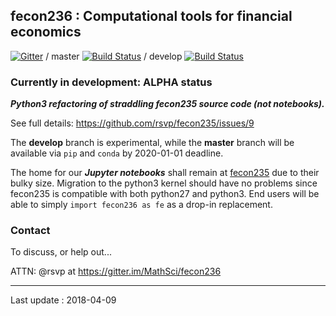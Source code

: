 ## fecon236 : Computational tools for financial economics

[![Gitter](https://badges.gitter.im/MathSci/fecon236.svg)](https://gitter.im/MathSci/fecon236?utm_source=badge&utm_medium=badge&utm_campaign=pr-badge&utm_content=badge) / master [![Build Status](https://travis-ci.org/MathSci/fecon236.svg?branch=master)](https://travis-ci.org/MathSci/try_repo) / develop [![Build Status](https://travis-ci.org/MathSci/fecon236.svg?branch=develop)](https://travis-ci.org/MathSci/try_repo)


### Currently in development: ALPHA status

***Python3 refactoring of straddling fecon235 source code (not notebooks).***

See full details: https://github.com/rsvp/fecon235/issues/9

The **develop** branch is experimental, while the **master** branch
will be available via `pip` and `conda` by 2020-01-01 deadline.

The home for our ***Jupyter notebooks*** shall remain at
[fecon235](https://github.com/rsvp/fecon235) due to their bulky size.
Migration to the python3 kernel should have no problems
since fecon235 is compatible with both python27 and python3.
End users will be able to simply `import fecon236 as fe` 
as a drop-in replacement.


### Contact 

To discuss, or help out...

ATTN: @rsvp at https://gitter.im/MathSci/fecon236


---

Last update : 2018-04-09
